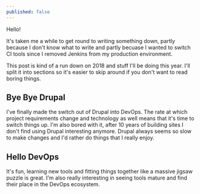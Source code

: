 ```yaml
---
published: false
---
```

Hello!

It's taken me a while to get round to writing something down, partly because I don't know what to write and partly becuase I wanted to switch CI tools since I removed Jenkins from my production environment.

This post is kind of a run down on 2018 and stuff I'll be doing this year. I'll split it into sections so it's easier to skip around if you don't want to read boring things.

## Bye Bye Drupal

I've finally made the switch out of Drupal into DevOps. The rate at which project requirements change and technology as well means that it's time to switch things up. I'm also bored with it, after 10 years of building sites I don't find using Drupal interesting anymore. Drupal always seems so slow to make changes and I'd rather do things that I really enjoy.

## Hello DevOps

It's fun, learning new tools and fitting things together like a massive jigsaw puzzle is great. I'm also really interesting in seeing tools mature and find their place in the DevOps ecosystem.